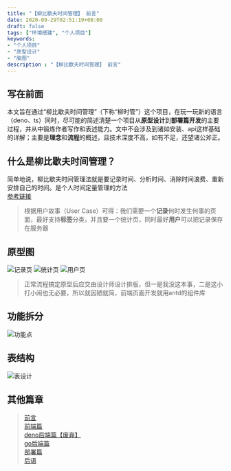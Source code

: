 ```yaml
---
title: "【柳比歇夫时间管理】 前言"
date: 2020-09-29T02:51:19+08:00
draft: false
tags: ["环境搭建", "个人项目"]
keywords:
- "个人项目"
- "原型设计"
- "脑图"
description : "【柳比歇夫时间管理】 前言"
---
```


## 写在前面

本文旨在通过“柳比歇夫时间管理”（下称“柳时管”）这个项目，在玩一玩新的语言（deno、ts）同时，尽可能的简述清楚一个项目从**原型设计**到**部署篇开发**的主要过程，并从中锻炼作者写作和表述能力。文中不会涉及到诸如安装、api这样基础的详解；主要是**理念**和**流程**的概述，且技术深度不高，如有不足，还望诸公斧正。
<!--more-->
## 什么是柳比歇夫时间管理？

简单地说，柳比歇夫时间管理法就是要记录时间、分析时间、消除时间浪费、重新安排自己的时间。是个人时间定量管理的方法  
[参考链接](https://www.douban.com/note/226926167/)

> 根据用户故事（User Case）可得：我们需要一个**记录**何时发生何事的页面，最好支持**标签**分类，并且要一个统计页，同时最好**用户**可以把记录保存在服务器

## 原型图
![记录页](/post/time-mgt/outline/record-page.png)
![统计页](/post/time-mgt/outline/statistic-page.png)
![用户页](/post/time-mgt/outline/user-page.png)

> 正常流程搞定原型后应交由设计师设计排版，但一是我没这本事，二是这小打小闹也无必要，所以就因陋就简，前端页面开发就用antd的组件库

## 功能拆分

![功能点](/post/time-mgt/outline/key-point.png)

## 表结构

![表设计](/post/time-mgt/outline/table-design.png)

## 其他篇章
> [前言](/post/time-mgt/outline/)  
> [前端篇](/post/time-mgt/front-end/)  
> [deno后端篇【废弃】](/post/time-mgt/back-end/)  
> [go后端篇](/post/time-mgt/back-end-go/)  
> [部署篇](/post/time-mgt/ops/)  
> [后语](/post/time-mgt/conclusion/)  